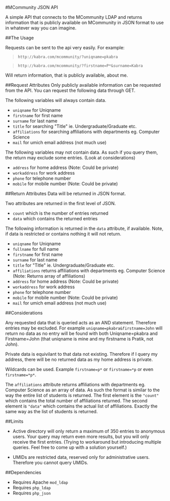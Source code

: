 #MCommunity JSON API

A simple API that connects to the MCommunity LDAP and returns information that is publicly available on MCommunity in JSON format to use in whatever way you can imagine.

##The Usage

Requests can be sent to the api very easily.
For example:

> `http://kabra.com/mcommunity/?uniqname=pkabra`

> `http://kabra.com/mcommunity/?firstname=P*&surname=Kabra`

Will return information, that is publicly available, about me.

##Request Attributes
Only publicly available information can be requested from the API.
You can request the following data through GET.

The following variables will always contain data.

- `uniqname` for Uniqname
- `firstname` for first name
- `surname` for last name
- `title` for searching "Title" ie. Undergraduate/Graduate etc.
- `affiliations` for searching affiliations with departments eg. Computer Science
- `mail` for umich email address (not much use)

The following variables may not contain data.
As such if you query them, the return may exclude some entries. (Look at considerations)

- `address` for home address (Note: Could be private)
- `workaddress` for work address
- `phone` for telephone number
- `mobile` for mobile number (Note: Could be private)

##Return Attributes
Data will be returned in JSON format.

Two attributes are returned in the first level of JSON.

- `count` which is the number of entries returned
- `data` which contains the returned entries

The following information is returned in the `data` attribute, if available. Note, if data is restricted or contains nothing it will not return.

- `uniqname` for Uniqname
- `fullname` for full name
- `firstname` for first name
- `surname` for last name
- `title` for "Title" ie. Undergraduate/Graduate etc.
- `affiliations` returns affiliations with departments eg. Computer Science (Note: Returns array of affiliations)
- `address` for home address (Note: Could be private)
- `workaddress` for work address
- `phone` for telephone number
- `mobile` for mobile number (Note: Could be private)
- `mail` for umich email address (not much use)

##Considerations

Any requested data that is queried acts as an AND statement. Therefore entries may be excluded. For example `uniqname=pkabra&firstname=John` will return no data as no entry will be found with both Uniqname=pkabra and Firstname=John (that uniqname is mine and my firstname is Pratik, not John).

Private data is equivilant to that data not existing. Therefore if I query my address, there will be no returned data as my home address is private.

Wildcards can be used. Example `firstname=p*` or `firstname=*p` or even `firstname=*p*`.

The `affiliations` attribute returns affiliations with departments eg. Computer Science as an array of data. As such the format is similar to the way the entire list of students is returned. The first element is the `"count"` which contains the total number of affiliations returned. The second element is `"data"` which contains the actual list of affiliations. Exactly the same way as the list of students is returned.


##Limits

- Active directory will only return a maximum of 350 entries to anonymous users. Your query may return even more results, but you will only receive the first entries. (Trying to workaround but introducing multiple queries. Feel free to come up with a solution yourself.)

- UMIDs are restricted data, reserved only for administrative users. Therefore you cannot query UMIDs.

##Dependencies

- Requires Apache `mod_ldap`
- Requires `php_ldap`
- Requires `php_json`